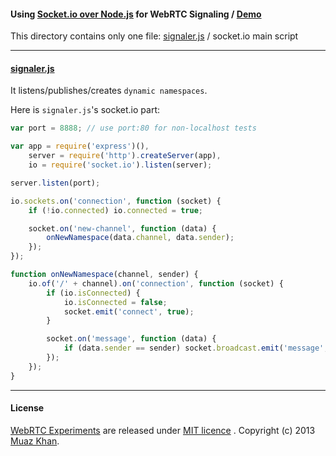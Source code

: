 #### Using [Socket.io over Node.js](https://github.com/muaz-khan/WebRTC-Experiment/blob/master/socketio-over-nodejs) for WebRTC Signaling / [Demo](http://webrtc-signaling.jit.su/)

This directory contains only one file: [signaler.js](https://github.com/muaz-khan/WebRTC-Experiment/blob/master/socketio-over-nodejs/webrtc-signaling/signaler.js) / socket.io main script

----

#### [signaler.js](https://github.com/muaz-khan/WebRTC-Experiment/blob/master/socketio-over-nodejs/webrtc-signaling/signaler.js)

It listens/publishes/creates `dynamic namespaces`.

Here is `signaler.js`'s socket.io part:

```javascript
var port = 8888; // use port:80 for non-localhost tests

var app = require('express')(),
    server = require('http').createServer(app),
    io = require('socket.io').listen(server);

server.listen(port);

io.sockets.on('connection', function (socket) {
    if (!io.connected) io.connected = true;

    socket.on('new-channel', function (data) {
        onNewNamespace(data.channel, data.sender);
    });
});

function onNewNamespace(channel, sender) {
    io.of('/' + channel).on('connection', function (socket) {
        if (io.isConnected) {
            io.isConnected = false;
            socket.emit('connect', true);
        }

        socket.on('message', function (data) {
            if (data.sender == sender) socket.broadcast.emit('message', data.data);
        });
    });
}
```

----

#### License

[WebRTC Experiments](https://github.com/muaz-khan/WebRTC-Experiment) are released under [MIT licence](https://webrtc-experiment.appspot.com/licence/) . Copyright (c) 2013 [Muaz Khan](https://plus.google.com/100325991024054712503).
